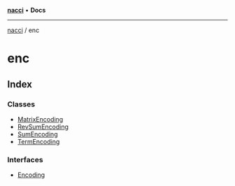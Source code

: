 [**nacci**](../../README.md) • **Docs**

***

[nacci](../../README.md) / enc

# enc

## Index

### Classes

- [MatrixEncoding](classes/MatrixEncoding.md)
- [RevSumEncoding](classes/RevSumEncoding.md)
- [SumEncoding](classes/SumEncoding.md)
- [TermEncoding](classes/TermEncoding.md)

### Interfaces

- [Encoding](interfaces/Encoding.md)
